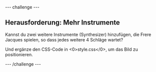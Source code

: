 --- challenge ---

## Herausforderung: Mehr Instrumente

Kannst du zwei weitere Instrumente (Synthesizer) hinzufügen, die Frere Jacques spielen, so dass jedes weitere 4 Schläge wartet?

Und ergänze den CSS-Code in <0>style.css</0>, um das Bild zu positionieren.

--- /challenge ---